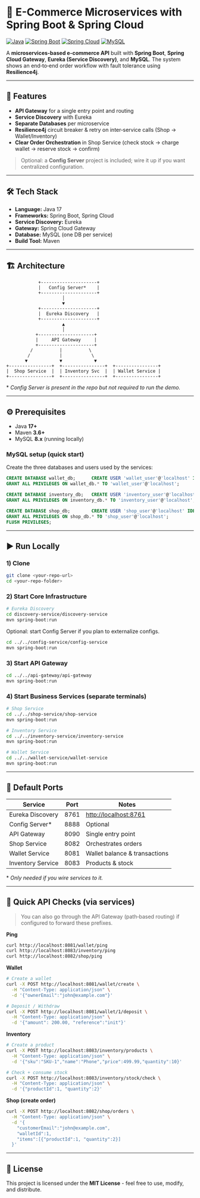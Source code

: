 # 🛒 E-Commerce Microservices with Spring Boot & Spring Cloud

[![Java](https://img.shields.io/badge/Java-17-blue?logo=java\&logoColor=white)](https://www.oracle.com/java/)
[![Spring Boot](https://img.shields.io/badge/Spring%20Boot-3.x-brightgreen?logo=springboot\&logoColor=white)](https://spring.io/projects/spring-boot)
[![Spring Cloud](https://img.shields.io/badge/Spring%20Cloud-2023.x-green?logo=spring\&logoColor=white)](https://spring.io/projects/spring-cloud)
[![MySQL](https://img.shields.io/badge/MySQL-8.x-blue?logo=mysql\&logoColor=white)](https://www.mysql.com/)

A **microservices-based e‑commerce API** built with **Spring Boot**, **Spring Cloud Gateway**, **Eureka (Service Discovery)**, and **MySQL**. The system shows an end‑to‑end order workflow with fault tolerance using **Resilience4j**.

---

## 🚀 Features

* **API Gateway** for a single entry point and routing
* **Service Discovery** with Eureka
* **Separate Databases** per microservice
* **Resilience4j** circuit breaker & retry on inter‑service calls (Shop → Wallet/Inventory)
* **Clear Order Orchestration** in Shop Service (check stock → charge wallet → reserve stock → confirm)

> Optional: a **Config Server** project is included; wire it up if you want centralized configuration.

---

## 🛠 Tech Stack

* **Language:** Java 17
* **Frameworks:** Spring Boot, Spring Cloud
* **Service Discovery:** Eureka
* **Gateway:** Spring Cloud Gateway
* **Database:** MySQL (one DB per service)
* **Build Tool:** Maven

---

## 🏗️ Architecture

```text
            +---------------------+
            |   Config Server*    |
            +---------------------+
                     │
                     ▼
            +---------------------+
            |  Eureka Discovery   |
            +---------------------+
                     ▲
                     │
           +---------------------+
           |     API Gateway     |
           +---------------------+
         /          |          \
        /           |           \
       ▼            ▼            ▼
+----------------+  +----------------+  +----------------+
|  Shop Service  |  | Inventory Svc  |  | Wallet Service |
+----------------+  +----------------+  +----------------+
```

\* *Config Server is present in the repo but not required to run the demo.*

---

## ⚙️ Prerequisites

* Java **17+**
* Maven **3.6+**
* MySQL **8.x** (running locally)

### MySQL setup (quick start)

Create the three databases and users used by the services:

```sql
CREATE DATABASE wallet_db;      CREATE USER 'wallet_user'@'localhost' IDENTIFIED BY 'wallet_123';
GRANT ALL PRIVILEGES ON wallet_db.* TO 'wallet_user'@'localhost';

CREATE DATABASE inventory_db;   CREATE USER 'inventory_user'@'localhost' IDENTIFIED BY 'inventory_123';
GRANT ALL PRIVILEGES ON inventory_db.* TO 'inventory_user'@'localhost';

CREATE DATABASE shop_db;        CREATE USER 'shop_user'@'localhost' IDENTIFIED BY 'shop_123';
GRANT ALL PRIVILEGES ON shop_db.* TO 'shop_user'@'localhost';
FLUSH PRIVILEGES;
```

---

## ▶️ Run Locally

### 1) Clone

```bash
git clone <your-repo-url>
cd <your-repo-folder>
```

### 2) Start Core Infrastructure

```bash
# Eureka Discovery
cd discovery-service/discovery-service
mvn spring-boot:run
```

Optional: start Config Server if you plan to externalize configs.

```bash
cd ../../config-service/config-service
mvn spring-boot:run
```

### 3) Start API Gateway

```bash
cd ../../api-gateway/api-gateway
mvn spring-boot:run
```

### 4) Start Business Services (separate terminals)

```bash
# Shop Service
cd ../../shop-service/shop-service
mvn spring-boot:run

# Inventory Service
cd ../../inventory-service/inventory-service
mvn spring-boot:run

# Wallet Service
cd ../../wallet-service/wallet-service
mvn spring-boot:run
```

---

## 🔌 Default Ports

| Service           | Port | Notes                                          |
| ----------------- | ---- | ---------------------------------------------- |
| Eureka Discovery  | 8761 | [http://localhost:8761](http://localhost:8761) |
| Config Server\*   | 8888 | Optional                                       |
| API Gateway       | 8090 | Single entry point                             |
| Shop Service      | 8082 | Orchestrates orders                            |
| Wallet Service    | 8081 | Wallet balance & transactions                  |
| Inventory Service | 8083 | Products & stock                               |

\* *Only needed if you wire services to it.*

---

## 🧪 Quick API Checks (via services)

> You can also go through the API Gateway (path‑based routing) if configured to forward these prefixes.

**Ping**

```bash
curl http://localhost:8081/wallet/ping
curl http://localhost:8083/inventory/ping
curl http://localhost:8082/shop/ping
```

**Wallet**

```bash
# Create a wallet
curl -X POST http://localhost:8081/wallet/create \
  -H "Content-Type: application/json" \
  -d '{"ownerEmail":"john@example.com"}'

# Deposit / Withdraw
curl -X POST http://localhost:8081/wallet/1/deposit \
  -H "Content-Type: application/json" \
  -d '{"amount": 200.00, "reference":"init"}'
```

**Inventory**

```bash
# Create a product
curl -X POST http://localhost:8083/inventory/products \
  -H "Content-Type: application/json" \
  -d '{"sku":"SKU-1","name":"Phone","price":499.99,"quantity":10}'

# Check + consume stock
curl -X POST http://localhost:8083/inventory/stock/check \
  -H "Content-Type: application/json" \
  -d '{"productId":1, "quantity":2}'
```

**Shop (create order)**

```bash
curl -X POST http://localhost:8082/shop/orders \
  -H "Content-Type: application/json" \
  -d '{
    "customerEmail":"john@example.com",
    "walletId":1,
    "items":[{"productId":1, "quantity":2}]
  }'
```

---

## 📄 License

This project is licensed under the **MIT License** - feel free to use, modify, and distribute.
